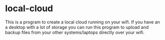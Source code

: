 # local-cloud

This is a program to create a local cloud running on your wifi.
If you have an a desktop with a lot of storage you can run this program to upload and backup files from your other systems/laptops directly over your wifi.
